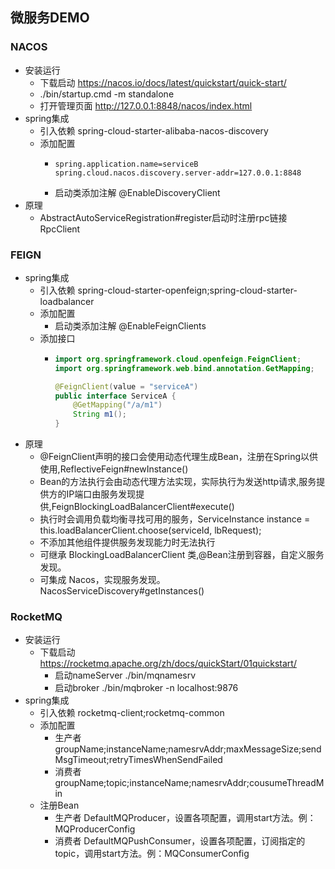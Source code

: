 ## 微服务DEMO

### NACOS
- 安装运行
  - 下载启动 https://nacos.io/docs/latest/quickstart/quick-start/
  - ./bin/startup.cmd -m standalone
  - 打开管理页面 http://127.0.0.1:8848/nacos/index.html
- spring集成
  - 引入依赖 spring-cloud-starter-alibaba-nacos-discovery
  - 添加配置
    - ```properties
      spring.application.name=serviceB
      spring.cloud.nacos.discovery.server-addr=127.0.0.1:8848
      ```
    - 启动类添加注解  @EnableDiscoveryClient 
- 原理
  - AbstractAutoServiceRegistration#register启动时注册rpc链接 RpcClient 

### FEIGN
- spring集成
  - 引入依赖 spring-cloud-starter-openfeign;spring-cloud-starter-loadbalancer 
  - 添加配置
    - 启动类添加注解 @EnableFeignClients
  - 添加接口
    - ```java
      import org.springframework.cloud.openfeign.FeignClient;
      import org.springframework.web.bind.annotation.GetMapping;
  
      @FeignClient(value = "serviceA")
      public interface ServiceA {
          @GetMapping("/a/m1")
          String m1();
      }
      ```
- 原理
  - @FeignClient声明的接口会使用动态代理生成Bean，注册在Spring以供使用,ReflectiveFeign#newInstance()
  - Bean的方法执行会由动态代理方法实现，实际执行为发送http请求,服务提供方的IP端口由服务发现提供,FeignBlockingLoadBalancerClient#execute()
  - 执行时会调用负载均衡寻找可用的服务，ServiceInstance instance = this.loadBalancerClient.choose(serviceId, lbRequest);
  - 不添加其他组件提供服务发现能力时无法执行
  - 可继承 BlockingLoadBalancerClient 类,@Bean注册到容器，自定义服务发现。
  - 可集成 Nacos，实现服务发现。NacosServiceDiscovery#getInstances()

### RocketMQ
- 安装运行 
  - 下载启动 https://rocketmq.apache.org/zh/docs/quickStart/01quickstart/
    - 启动nameServer ./bin/mqnamesrv
    - 启动broker ./bin/mqbroker -n localhost:9876
- spring集成
  - 引入依赖 rocketmq-client;rocketmq-common
  - 添加配置
    - 生产者 groupName;instanceName;namesrvAddr;maxMessageSize;sendMsgTimeout;retryTimesWhenSendFailed
    - 消费者 groupName;topic;instanceName;namesrvAddr;cousumeThreadMin
  - 注册Bean
    - 生产者 DefaultMQProducer，设置各项配置，调用start方法。例：MQProducerConfig
    - 消费者 DefaultMQPushConsumer，设置各项配置，订阅指定的topic，调用start方法。例：MQConsumerConfig